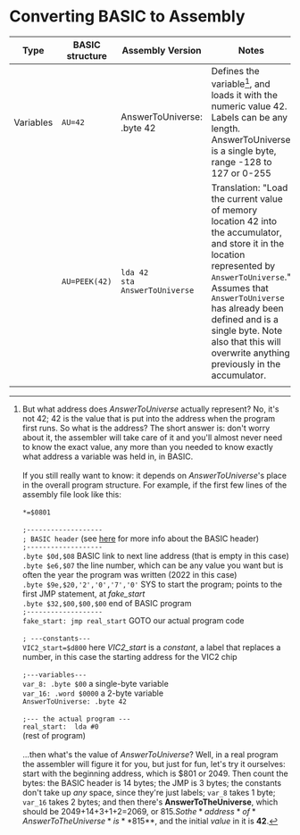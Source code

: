 # Converting BASIC to Assembly

|Type           |BASIC structure                |Assembly Version                       |Notes                                |
|---------------|-------------------------------|---------------------------------------|-------------------------------------|
| Variables     | `AU=42`                       | AnswerToUniverse:  .byte 42           | Defines the variable[^1], and loads it with the numeric value 42. Labels can be any length. AnswerToUniverse is a single byte, range -128 to 127 or 0-255 |
|               | `AU=PEEK(42)`                 | `lda 42`<BR> `sta AnswerToUniverse`<BR> | Translation: "Load the current value of memory location 42 into the accumulator, and store it in the location represented by `AnswerToUniverse`."<br>Assumes that `AnswerToUniverse` has already been defined and is a single byte. Note also that this will overwrite anything previously in the accumulator. |
|               | 

[^1]: But what address does *AnswerToUniverse* actually represent? No, it's not 42; 42 is the value that is put into the address when the program first runs. So what is the address? The short answer is: don't worry about it, the assembler will take care of it and you'll almost never need to know the exact value, any more than you needed to know exactly what address a variable was held in, in BASIC. <br><br>
If you still really want to know: it depends on *AnswerToUniverse*'s place in the overall program structure. For example, if the first few lines of the assembly file look like this: 
  <br><br>`*=$0801` 
  <br><br>`;-------------------` 
  <br>`; BASIC header`                            (see [here](https:google.com) for more info about the BASIC header) 
  <br>`;-------------------` 
  <br>`.byte $0d,$08`                             BASIC link to next line address (that is empty in this case)
  <br>`.byte $e6,$07`                             the line number, which can be any value you want but is often the year the program was written (2022 in this case)
  <br>`.byte $9e,$20,'2','0','7','0'`             SYS to start the program; points to the first JMP statement, at *fake_start*
  <br>`.byte $32,$00,$00,$00`                     end of BASIC program
  <br>`;-------------------` 
  <br> `fake_start: jmp real_start`               GOTO our actual program code
  <br><br>`; ---constants---` 
  <br>`VIC2_start=$d800`						  here *VIC2_start* is a *constant*, a label that replaces a number, in this case the starting address for the VIC2 chip 
  <br><br>`;---variables---` 
  <br>`var_8: .byte $00`                          a single-byte variable
  <br>`var_16: .word $0000`                       a 2-byte variable
  <br>`AnswerToUniverse: .byte 42`
  <br><br> `;--- the actual program ---`
  <br>`real_start:	lda #0`
  <br> (rest of program)
  <br><br>...then what's the value of *AnswerToUniverse*? Well, in a real program the assembler will figure it for you, but just for fun, let's try it ourselves: start with the  beginning address, which is $801 or 2049. Then count the bytes: the BASIC header is 14 bytes; the JMP is 3 bytes; the constants don't take up *any* space, since they're just labels; `var_8` takes 1 byte; `var_16` takes 2 bytes; and then there's **AnswerToTheUniverse**, which should be 2049+14+3+1+2=2069, or $815. So the *address* of *AnswerToTheUniverse* is **$815**, and the initial *value* in it is **42**.
